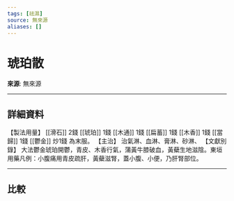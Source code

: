 ```yaml
---
tags: [祛濕]
source: 無來源
aliases: []
---
```


# 琥珀散

**來源**: 無來源  

---

## 詳細資料
【製法用量】 [[滑石]] 2錢 [[琥珀]] 1錢 [[木通]] 1錢 [[扁蓄]] 1錢 [[木香]] 1錢 [[當歸]] 1錢 [[鬱金]] 炒1錢
為末服。
【主治】
治氣淋、血淋、膏淋、砂淋、
【文獻別錄】
大法鬱金琥珀開鬱，青皮、木香行氣，蒲黃牛膝破血，黃蘗生地滋陰。東垣用藥凡例：小腹痛用青皮疏肝，黃蘗滋腎，蓋小腹、小便，乃肝腎部位。

---

## 比較
